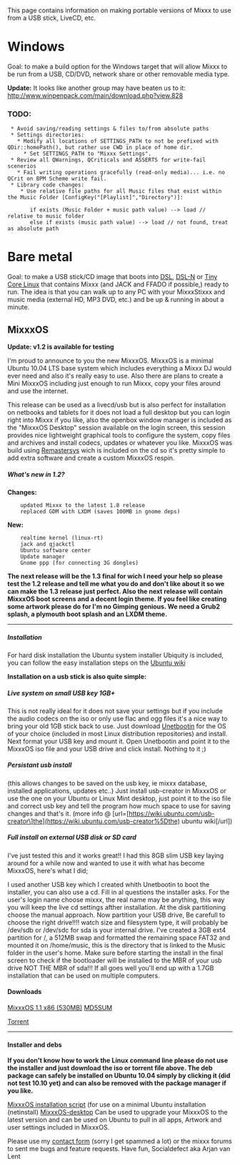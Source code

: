 This page contains information on making portable versions of Mixxx to
use from a USB stick, LiveCD, etc.

# Windows

Goal: to make a build option for the Windows target that will allow
Mixxx to be run from a USB, CD/DVD, network share or other removable
media type.

**Update:** It looks like another group may have beaten us to it:
<http://www.winpenpack.com/main/download.php?view.828>

### TODO:

``` 
 * Avoid saving/reading settings & files to/from absolute paths
 * Settings directories:
   * Modify all locations of SETTINGS_PATH to not be prefixed with QDir::homePath(), but rather use CWD in place of home dir.   
     * Set SETTINGS_PATH to "Mixxx Settings".
 * Review all QWarnings, QCriticals and ASSERTS for write-fail scenerios
   * Fail writing operations gracefully (read-only media)... i.e. no QCrit on BPM Scheme write fail.
 * Library code changes:
    * Use relative file paths for all Music files that exist within the Music Folder [ConfigKey("[Playlist]","Directory")]:
```

``` 
       if exists (Music Folder + music path value) --> load // relative to music folder
       else if exists (music path value) --> load // not found, treat as absolute path 
```

# Bare metal

Goal: to make a USB stick/CD image that boots into
[DSL](http://www.damnsmalllinux.org/),
[DSL-N](http://www.damnsmalllinux.org/dsl-n/) or [Tiny Core
Linux](http://tinycorelinux.com/) that contains Mixxx (and JACK and
FFADO if possible,) ready to run. The idea is that you can walk up to
any PC with your MixxxStixxx and music media (external HD, MP3 DVD,
etc.) and be up & running in about a minute.

## MixxxOS

**Update: v1.2 is available for testing**

I'm proud to announce to you the new MixxxOS. MixxxOS is a minimal
Ubuntu 10.04 LTS base system which includes everything a Mixxx DJ would
ever need and also it's really easy to use. Also there are plans to
create a Mini MixxxOS including just enough to run Mixxx, copy your
files around and use the internet.

This release can be used as a livecd/usb but is also perfect for
installation on netbooks and tablets for it does not load a full desktop
but you can login right into Mixxx if you like, also the openbox window
manager is included as the "MixxxOS Desktop" session available on the
login screen, this session provides nice lightweight graphical tools to
configure the system, copy files and archives and install codecs,
updates or whatever you like. MixxxOS was build using
[Remastersys](http://www.geekconnection.org/remastersys/) wich is
included on the cd so it's pretty simple to add extra software and
create a custom MixxxOS respin.

##### What's new in 1.2?

**Changes:**

``` 
    updated Mixxx to the latest 1.8 release
    replaced GDM with LXDM (saves 100MB in gnome deps)
```

**New:**

``` 
    realtime kernel (linux-rt)
    jack and qjackctl
    Ubuntu software center
    Update manager
    Gnome ppp (for connecting 3G dongles)
```

**The next release will be the 1.3 final for wich I need your help so
please test the 1.2 release and tell me what you do and don't like about
it so we can make the 1.3 release just perfect. Also the next release
will contain MixxxOS boot screens and a decent login theme. If you feel
like creating some artwork please do for I'm no Gimping genious. We need
a Grub2 splash, a plymouth boot splash and an LXDM theme.**

-----

##### Installation

For hard disk installation the Ubuntu system installer Ubiquity is
included, you can follow the easy installation steps on the [Ubuntu
wiki](https://help.ubuntu.com/community/GraphicalInstall)

**Installation on a usb stick is also quite simple:**

##### Live system on small USB key 1GB+

This is not really ideal for it does not save your settings but if you
include the audio codecs on the iso or only use flac and ogg files it's
a nice way to bring your old 1GB stick back to use. Just download
[Unetbootin](http://unetbootin.sourceforge.net) for the OS of your
choice (included in most Linux distribution repositories) and install.
Next format your USB key and mount it. Open Unetbootin and point it to
the MixxxOS iso file and your USB drive and click install. Nothing to it
;)

##### Persistant usb install

(this allows changes to be saved on the usb key, ie mixxx database,
installed applications, updates etc..) Just install usb-creator in
MixxxOS or use the one on your Ubuntu or Linux Mint desktop, just point
it to the iso file and correct usb key and tell the program how much
space to use for saving changes and that's it. (more info @
\[url=[https://wiki.ubuntu.com/usb-creator\]the](https://wiki.ubuntu.com/usb-creator%5Dthe)
ubuntu wiki\[/url\])

##### Full install on external USB disk or SD card

I've just tested this and it works great\!\! I had this 8GB slim USB key
laying around for a while now and wanted to use it with what has become
MixxxOS, here's what I did;

I used another USB key which I created whith Unetbootin to boot the
installer, you can also use a cd. Fill in al questions the installer
asks. For the user's login name choose mixxx, the real name may be
anything, this way you will keep the live cd settings afther
installation. At the disk partitioning choose the manual approach. Now
partition your USB drive, Be carefull to choose the right drive\!\!\!\!
watch size and filesystem type, it will probably be /dev/sdb or /dev/sdc
for sda is your internal drive. I've created a 3GB ext4 partition for /,
a 512MB swap and formatted the remaining space FAT32 and mounted it on
/home/music, this is the directory that is linked to the Music folder in
the user's home. Make sure before starting the install in the final
screen to check if the bootloader will be installed to the MBR of your
usb drive NOT THE MBR of sda\!\!\! If all goes well you'll end up with a
1.7GB installation that can be used on multiple computers.

#### Downloads

[MixxxOS 1.1 x86
(530MB)](https://spideroak.com/share/JVUXQ6DYJ5JQ/MixxxOS/media/workspace/mixxxOS/MixxxOS-1.2/iso/MixxxOS-1.2.iso)
[MD5SUM](https://spideroak.com/share/JVUXQ6DYJ5JQ/MixxxOS/media/workspace/mixxxOS/MixxxOS-1.2/iso/MixxxOS-1.2.iso.md5)

[Torrent](http://linuxtracker.org/index.php?page=torrent-details&id=5f2ced88cda90a7ae6d0acc4628160446462f4ec)

-----

#### Installer and debs

**If you don't know how to work the Linux command line please do not use
the installer and just download the iso or torrent file above. The deb
package can safely be installed on Ubuntu 10.04 simply by clicking it
(did not test 10.10 yet) and can also be removed with the package
manager if you like.**

[MixxxOS installation
script](https://spideroak.com/share/JVUXQ6DYJ5JQ/MixxxOS/media/workspace/mixxxOS/MixxxOS-1.2/installer/MixxxOS-installer.sh)
(for use on a minimal Ubuntu installation (netinstall)
[MixxxOS-desktop](https://spideroak.com/share/JVUXQ6DYJ5JQ/MixxxOS/media/workspace/mixxxOS/MixxxOS-1.2/packages/MixxxOS-desktop-1.2-lucid.deb)
Can be used to upgrade your MixxxOS to the latest version and can be
used on Ubuntu to pull in all apps, Artwork and user settings included
in MixxxOS.

Please use my [contact form](http://socialdefect.nl/contact/) (sorry I
get spammed a lot) or the mixxx forums to sent me bugs and feature
requests. Have fun, Socialdefect aka Arjan van Lent
